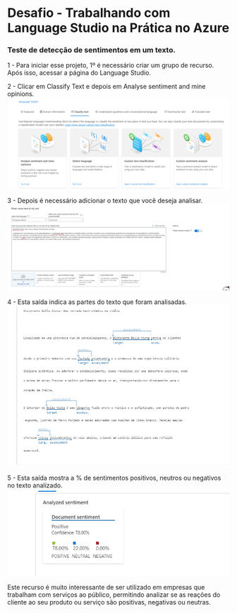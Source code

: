 # Desafio - Trabalhando com Language Studio na Prática no Azure
### Teste de detecção de sentimentos em um texto.



 1 - Para iniciar esse projeto, 1º é necessário criar um grupo de recurso. Após isso, acessar a página do Language Studio.

 2 - Clicar em Classify Text e depois em Analyse sentiment and mine opinions.
![Página Inicial](https://github.com/JuliaSilva7/Microsoft-Azure-Ai/blob/main/Img/paginainicial.png)

3 - Depois é necessário adicionar o texto que você deseja analisar.
![Texto](https://github.com/JuliaSilva7/Microsoft-Azure-Ai/blob/main/Img/input.png)

4 - Esta saída indica as partes do texto que foram analisadas.
![Output](https://github.com/JuliaSilva7/Microsoft-Azure-Ai/blob/main/Img/output.png)

5 - Esta saída mostra a % de sentimentos positivos, neutros ou negativos no texto analizado.
![Output2](https://github.com/JuliaSilva7/Microsoft-Azure-Ai/blob/main/Img/outputDocumento.png)

Este recurso é muito interessante de ser utilizado em empresas que trabalham com serviços ao público, permitindo analizar se as reações do cliente ao seu produto ou serviço são positivas, negativas ou neutras.
